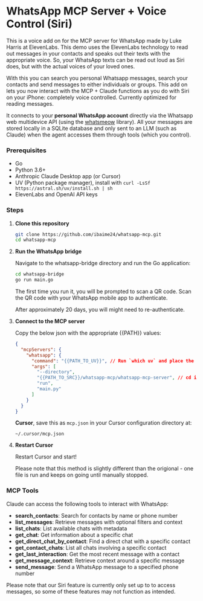 # WhatsApp MCP Server + Voice Control (Siri)

This is a voice add on for the MCP server for WhatsApp made by Luke Harris at ElevenLabs. This demo uses the ElevenLabs technology to read out messages in your contacts and speaks out their texts with the appropriate voice. So, your WhatsApp texts can be read out loud as Siri does, but with the actual voices of your loved ones. 

With this you can search you personal Whatsapp messages, search your contacts and send messages to either individuals or groups. This add on lets you now interact with the MCP + Claude functions as you do with Siri on your iPhone: completely voice controlled. Currently optimized for reading messages. 

It connects to your **personal WhatsApp account** directly via the Whatsapp web multidevice API (using the [whatsmeow](https://github.com/tulir/whatsmeow) library). All your messages are stored locally in a SQLite database and only sent to an LLM (such as Claude) when the agent accesses them through tools (which you control).


### Prerequisites

- Go
- Python 3.6+
- Anthropic Claude Desktop app (or Cursor)
- UV (Python package manager), install with `curl -LsSf https://astral.sh/uv/install.sh | sh`
- ElevenLabs and OpenAI API keys

### Steps

1. **Clone this repository**

   ```bash
   git clone https://github.com/ibaime24/whatsapp-mcp.git
   cd whatsapp-mcp
   ```

2. **Run the WhatsApp bridge**

   Navigate to the whatsapp-bridge directory and run the Go application:

   ```bash
   cd whatsapp-bridge
   go run main.go
   ```

   The first time you run it, you will be prompted to scan a QR code. Scan the QR code with your WhatsApp mobile app to authenticate.

   After approximately 20 days, you will might need to re-authenticate.

3. **Connect to the MCP server**

   Copy the below json with the appropriate {{PATH}} values:

   ```json
   {
     "mcpServers": {
       "whatsapp": {
         "command": "{{PATH_TO_UV}}", // Run `which uv` and place the output here
         "args": [
           "--directory",
           "{{PATH_TO_SRC}}/whatsapp-mcp/whatsapp-mcp-server", // cd into the repo, run `pwd` and enter the output here + "/whatsapp-mcp-server"
           "run",
           "main.py"
         ]
       }
     }
   }
   ```
   **Cursor**, save this as `mcp.json` in your Cursor configuration directory at:

   ```
   ~/.cursor/mcp.json
   ```

4. **Restart Cursor**

   Restart Cursor and start! 
   
   Please note that this method is slightly different than the origional - one file is run and keeps on going until manually stopped.

### MCP Tools

Claude can access the following tools to interact with WhatsApp:

- **search_contacts**: Search for contacts by name or phone number
- **list_messages**: Retrieve messages with optional filters and context
- **list_chats**: List available chats with metadata
- **get_chat**: Get information about a specific chat
- **get_direct_chat_by_contact**: Find a direct chat with a specific contact
- **get_contact_chats**: List all chats involving a specific contact
- **get_last_interaction**: Get the most recent message with a contact
- **get_message_context**: Retrieve context around a specific message
- **send_message**: Send a WhatsApp message to a specified phone number

Please note that our Siri feature is currently only set up to to access messages, so some of these features may not function as intended.
